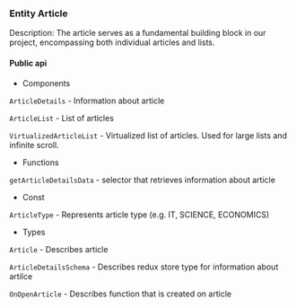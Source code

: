 ### Entity Article

Description: The article serves as a fundamental building block in our project, encompassing both individual articles and lists.

#### Public api

- Components

`ArticleDetails` - Information about article

`ArticleList` - List of articles

`VirtualizedArticleList` - Virtualized list of articles. Used for large lists and infinite scroll.

- Functions

`getArticleDetailsData` - selector that retrieves information about article 

- Const

`ArticleType` - Represents article type (e.g. IT, SCIENCE, ECONOMICS)

- Types

`Article` - Describes article

`ArticleDetailsSchema` - Describes redux store type for information about artilce

`OnOpenArticle` - Describes function that is created on article 

